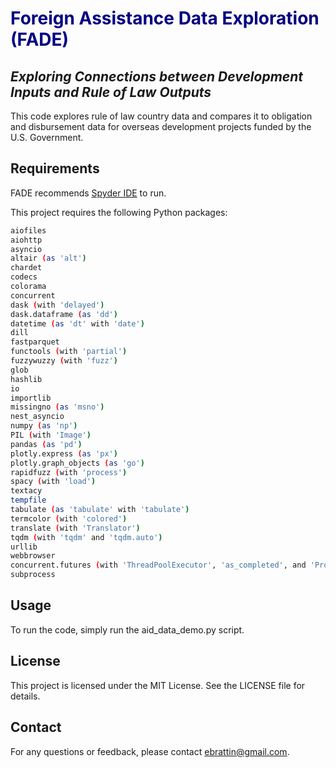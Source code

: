 <h1 style="color: navy;">Foreign Assistance Data Exploration (FADE)</h1>

## _Exploring Connections between Development Inputs and Rule of Law Outputs_


This code explores rule of law country data and compares it to obligation and disbursement data for overseas development projects funded by the U.S. Government.



## Requirements

FADE recommends [Spyder IDE](https://www.spyder-ide.org/) to run.

This project requires the following Python packages:

```sh
aiofiles
aiohttp
asyncio
altair (as 'alt')
chardet
codecs
colorama
concurrent
dask (with 'delayed')
dask.dataframe (as 'dd')
datetime (as 'dt' with 'date')
dill
fastparquet
functools (with 'partial')
fuzzywuzzy (with 'fuzz')
glob
hashlib
io
importlib
missingno (as 'msno')
nest_asyncio
numpy (as 'np')
PIL (with 'Image')
pandas (as 'pd')
plotly.express (as 'px')
plotly.graph_objects (as 'go')
rapidfuzz (with 'process')
spacy (with 'load')
textacy
tempfile
tabulate (as 'tabulate' with 'tabulate')
termcolor (with 'colored')
translate (with 'Translator')
tqdm (with 'tqdm' and 'tqdm.auto')
urllib
webbrowser
concurrent.futures (with 'ThreadPoolExecutor', 'as_completed', and 'ProcessPoolExecutor')
subprocess
```
## Usage
To run the code, simply run the aid_data_demo.py script.

## License
This project is licensed under the MIT License. See the LICENSE file for details.

## Contact
For any questions or feedback, please contact ebrattin@gmail.com.
